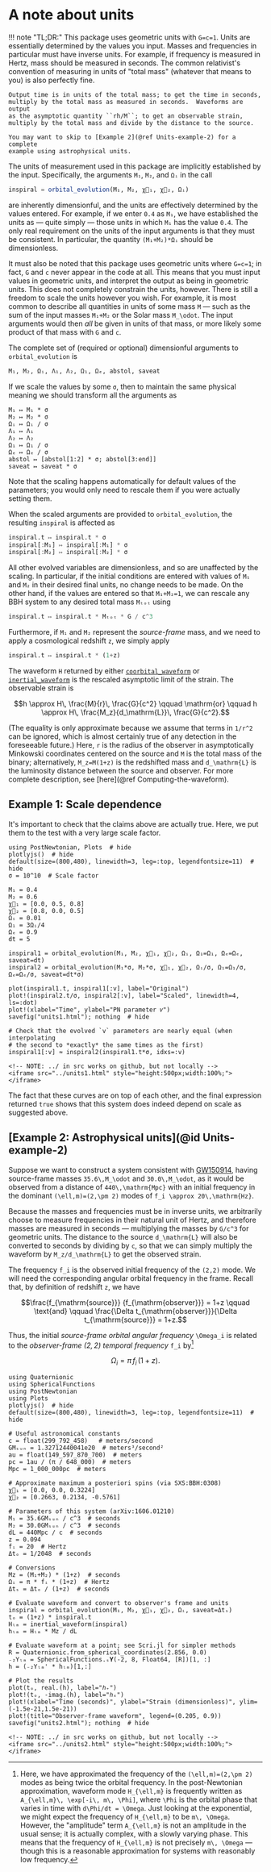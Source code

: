# A note about units

!!! note "TL;DR:"
    This package uses geometric units with ``G=c=1``.  Units are essentially
    determined by the values you input.  Masses and frequencies in particular
    must have inverse units.  For example, if frequency is measured in Hertz,
    mass should be measured in seconds.  The common relativist's convention of
    measuring in units of "total mass" (whatever that means to you) is also
    perfectly fine.

    Output time is in units of the total mass; to get the time in seconds,
    multiply by the total mass as measured in seconds.  Waveforms are output
    as the asymptotic quantity ``rh/M``; to get an observable strain,
    multiply by the total mass and divide by the distance to the source.

    You may want to skip to [Example 2](@ref Units-example-2) for a complete
    example using astrophysical units.
    

The units of measurement used in this package are implicitly established by the
input.  Specifically, the arguments `M₁`, `M₂`, and `Ωᵢ` in the call
```julia
inspiral = orbital_evolution(M₁, M₂, χ⃗₁, χ⃗₂, Ωᵢ)
```
are inherently dimensionful, and the units are effectively determined by the
values entered.  For example, if we enter `0.4` as `M₁`, we have established the
units as — quite simply — those units in which `M₁` has the value `0.4`.  The
only real requirement on the units of the input arguments is that they must be
consistent.  In particular, the quantity `(M₁+M₂)*Ωᵢ` should be dimensionless.

It must also be noted that this package uses geometric units where ``G=c=1``; in
fact, ``G`` and ``c`` never appear in the code at all.  This means that you must
input values in geometric units, and interpret the output as being in geometric
units.  This does not completely constrain the units, however.  There is still a
freedom to scale the units however you wish.  For example, it is most common to
describe all quantities in units of some mass ``M`` — such as the sum of the
input masses `M₁+M₂` or the Solar mass ``M_\odot``.  The input arguments would
then *all* be given in units of that mass, or more likely some product of that
mass with ``G`` and ``c``.

The complete set of (required or optional) dimensionful arguments to
`orbital_evolution` is
```julia
M₁, M₂, Ωᵢ, Λ₁, Λ₂, Ω₁, Ωₑ, abstol, saveat
```
If we scale the values by some `σ`, then to maintain the same physical meaning
we should transform all the arguments as
```
M₁ ↦ M₁ * σ
M₂ ↦ M₂ * σ
Ωᵢ ↦ Ωᵢ / σ
Λ₁ ↦ Λ₁
Λ₂ ↦ Λ₂
Ω₁ ↦ Ω₁ / σ
Ωₑ ↦ Ωₑ / σ
abstol ↦ [abstol[1:2] * σ; abstol[3:end]]
saveat ↦ saveat * σ
```
Note that the scaling happens automatically for default values of the
parameters; you would only need to rescale them if you were actually setting
them.

When the scaled arguments are provided to `orbital_evolution`, the resulting
`inspiral` is affected as
```julia
inspiral.t ↦ inspiral.t * σ
inspiral[:M₁] ↦ inspiral[:M₁] * σ
inspiral[:M₂] ↦ inspiral[:M₂] * σ
```
All other evolved variables are dimensionless, and so are unaffected by the
scaling.  In particular, if the initial conditions are entered with values of
`M₁` and `M₂` in their desired final units, no change needs to be made.  On the
other hand, if the values are entered so that `M₁+M₂=1`, we can rescale any BBH
system to any desired total mass `Mₜₒₜ` using
```julia
inspiral.t ↦ inspiral.t * Mₜₒₜ * G / c^3
```
Furthermore, if `M₁` and `M₂` represent the *source-frame* mass, and we need to
apply a cosmological redshift `z`, we simply apply
```julia
inspiral.t ↦ inspiral.t * (1+z)
```

The waveform ``H`` returned by either [`coorbital_waveform`](@ref) or
[`inertial_waveform`](@ref) is the rescaled asymptotic limit of the strain.  The
observable strain is
```math
h \approx H\, \frac{M}{r}\, \frac{G}{c^2}
\qquad \mathrm{or} \qquad
h \approx H\, \frac{M_z}{d_\mathrm{L}}\, \frac{G}{c^2}.
```
(The equality is only approximate because we assume that terms in ``1/r^2`` can
be ignored, which is almost certainly true of any detection in the foreseeable
future.)  Here, ``r`` is the radius of the observer in asymptotically Minkowski
coordinates centered on the source and ``M`` is the total mass of the binary;
alternatively, ``M_z=M(1+z)`` is the redshifted mass and ``d_\mathrm{L}`` is the
luminosity distance between the source and observer.  For more complete
description, see [here](@ref Computing-the-waveform).


## Example 1: Scale dependence

It's important to check that the claims above are actually true.  Here, we put
them to the test with a very large scale factor.

```@example units1
using PostNewtonian, Plots  # hide
plotlyjs()  # hide
default(size=(800,480), linewidth=3, leg=:top, legendfontsize=11)  # hide
σ = 10^10  # Scale factor

M₁ = 0.4
M₂ = 0.6
χ⃗₁ = [0.0, 0.5, 0.8]
χ⃗₂ = [0.8, 0.0, 0.5]
Ωᵢ = 0.01
Ω₁ = 3Ωᵢ/4
Ωₑ = 0.9
dt = 5

inspiral1 = orbital_evolution(M₁, M₂, χ⃗₁, χ⃗₂, Ωᵢ, Ω₁=Ω₁, Ωₑ=Ωₑ, saveat=dt)
inspiral2 = orbital_evolution(M₁*σ, M₂*σ, χ⃗₁, χ⃗₂, Ωᵢ/σ, Ω₁=Ω₁/σ, Ωₑ=Ωₑ/σ, saveat=dt*σ)

plot(inspiral1.t, inspiral1[:v], label="Original")
plot!(inspiral2.t/σ, inspiral2[:v], label="Scaled", linewidth=4, ls=:dot)
plot!(xlabel="Time", ylabel="PN parameter 𝑣")
savefig("units1.html"); nothing  # hide

# Check that the evolved `v` parameters are nearly equal (when interpolating
# the second to *exactly* the same times as the first)
inspiral1[:v] ≈ inspiral2(inspiral1.t*σ, idxs=:v)
```
```@raw html
<!-- NOTE: ../ in src works on github, but not locally -->
<iframe src="../units1.html" style="height:500px;width:100%;"></iframe>
```

The fact that these curves are on top of each other, and the final expression
returned `true` shows that this system does indeed depend on scale as suggested
above.

## [Example 2: Astrophysical units](@id Units-example-2)

Suppose we want to construct a system consistent with
[GW150914](https://arxiv.org/abs/1606.01210), having source-frame masses
``35.6\,M_\odot`` and ``30.0\,M_\odot``, as it would be observed from a distance
of ``440\,\mathrm{Mpc}`` with an initial frequency in the dominant
``(\ell,m)=(2,\pm 2)`` modes of ``f_i \approx 20\,\mathrm{Hz}``.

Because the masses and frequencies must be in inverse units, we arbitrarily
choose to measure frequencies in their natural unit of Hertz, and therefore
masses are measured in seconds — multiplying the masses by ``G/c^3`` for
geometric units.  The distance to the source ``d_\mathrm{L}`` will also be
converted to seconds by dividing by ``c``, so that we can simply multiply the
waveform by ``M_z/d_\mathrm{L}`` to get the observed strain.

The frequency ``f_i`` is the observed initial frequency of the ``(2,2)`` mode.
We will need the corresponding angular orbital frequency in the frame.  Recall
that, by definition of redshift ``z``, we have
```math
\frac{f_{\mathrm{source}}} {f_{\mathrm{observer}}} = 1+z
\qquad
\text{and}
\qquad
\frac{\Delta t_{\mathrm{observer}}}{\Delta t_{\mathrm{source}}} = 1+z.
```
Thus, the initial *source-frame orbital angular frequency* ``\Omega_i`` is
related to the *observer-frame $(2,2)$ temporal frequency* ``f_i`` by[^1]
```math
%\Omega_i = 2\pi f_{\mathrm{source}}^{(2,2)} / 2 \qquad f_i = f_{\mathrm{observer}}^{(2,2)}
%\qquad
%\frac{f_{\mathrm{source}}^{(2,2)}} {f_{\mathrm{observer}}^{(2,2)}} = 
%\frac{\Omega_i/\pi} {f_i} = 1+z
%\qquad
\Omega_i = \pi\, f_i\, (1+z).
```

[^1]: Here, we have approximated the frequency of the ``(\ell,m)=(2,\pm 2)``
    modes as being twice the orbital frequency.  In the post-Newtonian
    approximation, waveform mode ``H_{\ell,m}`` is frequently written as
    ``A_{\ell,m}\, \exp[-i\, m\, \Phi]``, where ``\Phi`` is the orbital phase
    that varies in time with ``d\Phi/dt = \Omega``.  Just looking at the
    exponential, we might expect the frequency of ``H_{\ell,m}`` to be ``m\,
    \Omega``.  However, the "amplitude" term ``A_{\ell,m}`` is not an amplitude
    in the usual sense; it is actually complex, with a slowly varying phase.
    This means that the frequency of ``H_{\ell,m}`` is not precisely ``m\,
    \Omega`` — though this is a reasonable approximation for systems with
    reasonably low frequency.


```@example units2
using Quaternionic
using SphericalFunctions
using PostNewtonian
using Plots
plotlyjs()  # hide
default(size=(800,480), linewidth=3, leg=:top, legendfontsize=11)  # hide

# Useful astronomical constants
c = float(299_792_458)   # meters/second
GMₛᵤₙ = 1.32712440041e20  # meters³/second²
au = float(149_597_870_700)  # meters
pc = 1au / (π / 648_000)  # meters
Mpc = 1_000_000pc  # meters

# Approximate maximum a posteriori spins (via SXS:BBH:0308)
χ⃗₁ = [0.0, 0.0, 0.3224]
χ⃗₂ = [0.2663, 0.2134, -0.5761]

# Parameters of this system (arXiv:1606.01210)
M₁ = 35.6GMₛᵤₙ / c^3  # seconds
M₂ = 30.0GMₛᵤₙ / c^3  # seconds
dL = 440Mpc / c  # seconds
z = 0.094
fᵢ = 20  # Hertz
Δtₒ = 1/2048  # seconds

# Conversions
Mz = (M₁+M₂) * (1+z)  # seconds
Ωᵢ = π * fᵢ * (1+z)  # Hertz
Δtₛ = Δtₒ / (1+z)  # seconds

# Evaluate waveform and convert to observer's frame and units
inspiral = orbital_evolution(M₁, M₂, χ⃗₁, χ⃗₂, Ωᵢ, saveat=Δtₛ)
tₒ = (1+z) * inspiral.t
Hₗₘ = inertial_waveform(inspiral)
hₗₘ = Hₗₘ * Mz / dL

# Evaluate waveform at a point; see Scri.jl for simpler methods
R = Quaternionic.from_spherical_coordinates(2.856, 0.0)
₋₂Yₗₘ = SphericalFunctions.ₛ𝐘(-2, 8, Float64, [R])[1, :]
h = (₋₂Yₗₘ' * hₗₘ)[1,:]

# Plot the results
plot(tₒ, real.(h), label="ℎ₊")
plot!(tₒ, -imag.(h), label="ℎₓ")
plot!(xlabel="Time (seconds)", ylabel="Strain (dimensionless)", ylim=(-1.5e-21,1.5e-21))
plot!(title="Observer-frame waveform", legend=(0.205, 0.9))
savefig("units2.html"); nothing  # hide
```
```@raw html
<!-- NOTE: ../ in src works on github, but not locally -->
<iframe src="../units2.html" style="height:500px;width:100%;"></iframe>
```
